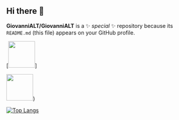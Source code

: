 ## Hi there 👋


**GiovanniALT/GiovanniALT** is a ✨ _special_ ✨ repository because its `README.md` (this file) appears on your GitHub profile.

[<img src="https://hermes.dio.me/tracks/608ecefd-1d10-42ea-9f58-3e7a4548ab3e.png" width="70">]

[<img src="https://hermes.digitalinnovation.one/assets/diome/logo-full.svg" width="70">](https://github.com/GiovanniALT/GiovanniALT/edit/main/README.md))

<div style="width: 200px;">
<a href="https://github.com/SeuPerfilAqui/github-readme-stats">
  <img src="https://github-readme-stats.vercel.app/api/top-langs/?username=SeuPerfilAqui&langs_count=8" alt="Top Langs" />
</a>
</div>

